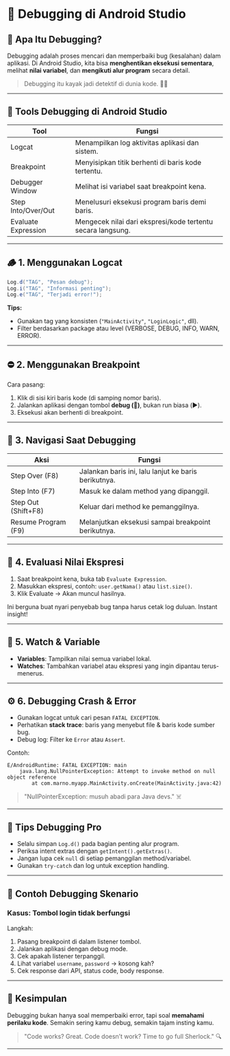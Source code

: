 # 🐞 Debugging di Android Studio

## 🚨 Apa Itu Debugging?

Debugging adalah proses mencari dan memperbaiki bug (kesalahan) dalam aplikasi. Di Android Studio, kita bisa **menghentikan eksekusi sementara**, melihat **nilai variabel**, dan **mengikuti alur program** secara detail.

> Debugging itu kayak jadi detektif di dunia kode. 🕵️‍♂️

---

## 🧰 Tools Debugging di Android Studio

| Tool                      | Fungsi                                                                 |
|---------------------------|------------------------------------------------------------------------|
| Logcat                   | Menampilkan log aktivitas aplikasi dan sistem.                         |
| Breakpoint               | Menyisipkan titik berhenti di baris kode tertentu.                     |
| Debugger Window          | Melihat isi variabel saat breakpoint kena.                             |
| Step Into/Over/Out       | Menelusuri eksekusi program baris demi baris.                          |
| Evaluate Expression      | Mengecek nilai dari ekspresi/kode tertentu secara langsung.            |

---

## 🪵 1. Menggunakan Logcat

```java
Log.d("TAG", "Pesan debug");
Log.i("TAG", "Informasi penting");
Log.e("TAG", "Terjadi error!");
```

**Tips:**
- Gunakan tag yang konsisten (`"MainActivity"`, `"LoginLogic"`, dll).
- Filter berdasarkan package atau level (VERBOSE, DEBUG, INFO, WARN, ERROR).

---

## ⛔ 2. Menggunakan Breakpoint

Cara pasang:
1. Klik di sisi kiri baris kode (di samping nomor baris).
2. Jalankan aplikasi dengan tombol **debug (🐞)**, bukan run biasa (▶️).
3. Eksekusi akan berhenti di breakpoint.

---

## 🧭 3. Navigasi Saat Debugging

| Aksi                  | Fungsi                                                        |
|-----------------------|---------------------------------------------------------------|
| Step Over (F8)        | Jalankan baris ini, lalu lanjut ke baris berikutnya.          |
| Step Into (F7)        | Masuk ke dalam method yang dipanggil.                         |
| Step Out (Shift+F8)   | Keluar dari method ke pemanggilnya.                           |
| Resume Program (F9)   | Melanjutkan eksekusi sampai breakpoint berikutnya.            |

---

## 🔎 4. Evaluasi Nilai Ekspresi

1. Saat breakpoint kena, buka tab `Evaluate Expression`.
2. Masukkan ekspresi, contoh: `user.getNama()` atau `list.size()`.
3. Klik Evaluate → Akan muncul hasilnya.

Ini berguna buat nyari penyebab bug tanpa harus cetak log duluan. Instant insight!

---

## 🔄 5. Watch & Variable

- **Variables**: Tampilkan nilai semua variabel lokal.
- **Watches**: Tambahkan variabel atau ekspresi yang ingin dipantau terus-menerus.

---

## ⚙️ 6. Debugging Crash & Error

- Gunakan logcat untuk cari pesan `FATAL EXCEPTION`.
- Perhatikan **stack trace**: baris yang menyebut file & baris kode sumber bug.
- Debug log: Filter ke `Error` atau `Assert`.

Contoh:
```
E/AndroidRuntime: FATAL EXCEPTION: main
    java.lang.NullPointerException: Attempt to invoke method on null object reference
        at com.marno.myapp.MainActivity.onCreate(MainActivity.java:42)
```

> "NullPointerException: musuh abadi para Java devs." ☠️

---

## 🧠 Tips Debugging Pro

- Selalu simpan `Log.d()` pada bagian penting alur program.
- Periksa intent extras dengan `getIntent().getExtras()`.
- Jangan lupa cek `null` di setiap pemanggilan method/variabel.
- Gunakan `try-catch` dan log untuk exception handling.

---

## 🤹 Contoh Debugging Skenario

### Kasus: Tombol login tidak berfungsi

Langkah:
1. Pasang breakpoint di dalam listener tombol.
2. Jalankan aplikasi dengan debug mode.
3. Cek apakah listener terpanggil.
4. Lihat variabel `username`, `password` → kosong kah?
5. Cek response dari API, status code, body response.

---

## 🎯 Kesimpulan

Debugging bukan hanya soal memperbaiki error, tapi soal **memahami perilaku kode**. Semakin sering kamu debug, semakin tajam insting kamu.

> "Code works? Great. Code doesn’t work? Time to go full Sherlock." 🔍

---
